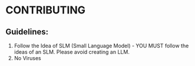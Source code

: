 # CONTRIBUTING
## **Guidelines:** <br />
1. Follow the Idea of SLM (Small Language Model) - YOU MUST follow the ideas of an SLM. Please avoid creating an LLM.
2. No Viruses
